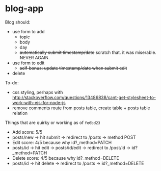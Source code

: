 blog-app
========
Blog should:
* use form to add
  * topic
  * body
  * day
  * ~~automatically submit timestamp/date~~ scratch that. it was miserable. NEVER AGAIN.
* use form to edit
  * ~~self-bonus: update timestamp/date when submit edit~~
* delete

To-do:
* css styling, perhaps with http://stackoverflow.com/questions/13486838/cant-get-stylesheet-to-work-with-ejs-for-node-js
* remove comments route from posts table, create table + posts table relation

Things that are quirky or working as of `fe6bd23` 
* Add score: 5/5
 * posts/new -> hit submit -> redirect to /posts -> method POST
* Edit score: 4/5 because why id?_method=PATCH
 * posts/id -> hit edit -> posts/id/edit -> redirect to /post/id -> id?_method=PATCH
* Delete score: 4/5 because why id?_method=DELETE
 * posts/id -> hit delete -> redirect to /posts -> id?_method=DELETE 
